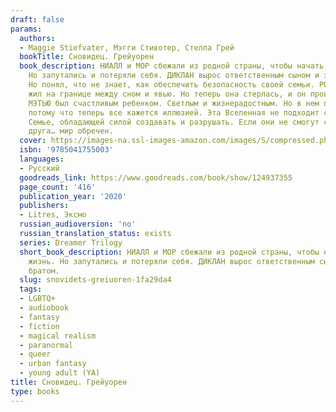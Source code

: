 ```yaml
---
draft: false
params:
  authors:
  - Maggie Stiefvater, Мэгги Стивотер, Стелла Грей
  bookTitle: Сновидец. Грейуорен
  book_description: НИАЛЛ и МОР сбежали из родной страны, чтобы начать новую жизнь.
    Но запутались и потеряли себя. ДИКЛАН вырос ответственным сыном и заботливым братом.
    Но понял, что не знает, как обеспечить безопасность своей семьи. РОНАН всегда
    жил на границе между сном и явью. Но теперь она стерлась, и он провалился в пустоту.
    МЭТЬЮ был счастливым ребенком. Светлым и жизнерадостным. Но в нем проснулся бунтарь,
    потому что теперь все кажется иллюзией. Эта Вселенная не подходит семье Линч.
    Семье, обладающей силой создавать и разрушать. Если они не смогут спасти друг
    друга… мир обречен.
  cover: https://images-na.ssl-images-amazon.com/images/S/compressed.photo.goodreads.com/books/1680389125i/124937355.jpg
  isbn: '9785041755003'
  languages:
  - Русский
  goodreads_link: https://www.goodreads.com/book/show/124937355
  page_count: '416'
  publication_year: '2020'
  publishers:
  - Litres, Эксмо
  russian_audioversion: 'no'
  russian_translation_status: exists
  series: Dreamer Trilogy
  short_book_description: НИАЛЛ и МОР сбежали из родной страны, чтобы начать новую
    жизнь. Но запутались и потеряли себя. ДИКЛАН вырос ответственным сыном и заботливым
    братом.
  slug: snovidets-greiuoren-1fa29da4
  tags:
  - LGBTQ+
  - audiobook
  - fantasy
  - fiction
  - magical realism
  - paranormal
  - queer
  - urban fantasy
  - young adult (YA)
title: Сновидец. Грейуорен
type: books
---
```

